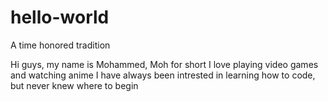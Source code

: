 # hello-world
A time honored tradition

Hi guys, my name is Mohammed, Moh for short
I love playing video games and watching anime
I have always been intrested in learning how to code, but never knew where to begin
